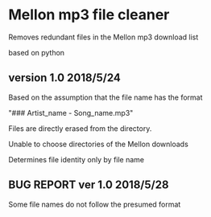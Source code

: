 # Mellon mp3 file cleaner

Removes redundant files in the Mellon mp3 download list

based on python

version 1.0 2018/5/24
-----------------------------------------------
Based on the assumption that the file name has the format

"### Artist_name - Song_name.mp3" 

Files are directly erased from the directory.

Unable to choose directories of the Mellon downloads

Determines file identity only by file name

BUG REPORT ver 1.0 2018/5/28
-------------------------------------------------
Some file names do not follow the presumed format

